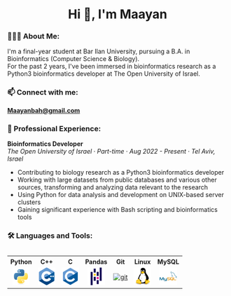 <h1 align="center">Hi 👋, I'm Maayan</h1>

<h3 align="left"> 👩🏽‍💻 About Me:</h3>
I'm a final-year student at Bar Ilan University, pursuing a B.A. in Bioinformatics (Computer Science & Biology).<br>
For the past 2 years, I've been immersed in bioinformatics research as a Python3 bioinformatics developer at The Open University of Israel.

<h3 align="left">📫 Connect with me:</h3> 
<p align="left">
  <a href="mailto:Maayanbah@gmail.com"><strong>Maayanbah@gmail.com</strong></a>
</p>

<h3 align="left">💼 Professional Experience:</h3>
<p align="left">
  <strong>Bioinformatics Developer</strong> <br>
  <em>The Open University of Israel · Part-time · Aug 2022 - Present · Tel Aviv, Israel</em>
  <ul>
    <li>Contributing to biology research as a Python3 bioinformatics developer</li>
    <li>Working with large datasets from public databases and various other sources, transforming and analyzing data relevant to the research</li>
    <li>Using Python for data analysis and development on UNIX-based server clusters</li>
    <li>Gaining significant experience with Bash scripting and bioinformatics tools</li>
  </ul>
</p>

<h3 align="left">🛠️ Languages and Tools:</h3>
<table align="left">
  <tr>
    <th>Python</th>
    <th>C++</th>
    <th>C</th>
    <th>Pandas</th>
    <th>Git</th>
    <th>Linux</th>
    <th>MySQL</th>
  </tr>
  <tr>
    <td align="center">
      <a href="https://www.python.org" target="_blank" rel="noreferrer">
        <img src="https://raw.githubusercontent.com/devicons/devicon/master/icons/python/python-original.svg" alt="python" width="40" height="40"/> 
      </a>
    </td>
    <td align="center">
      <a href="https://www.w3schools.com/cpp/" target="_blank" rel="noreferrer">
        <img src="https://raw.githubusercontent.com/devicons/devicon/master/icons/cplusplus/cplusplus-original.svg" alt="cplusplus" width="40" height="40"/> 
      </a>
    </td>
    <td align="center">
      <a href="https://www.cprogramming.com/" target="_blank" rel="noreferrer">
        <img src="https://raw.githubusercontent.com/devicons/devicon/master/icons/c/c-original.svg" alt="c" width="40" height="40"/> 
      </a>
    </td>
    <td align="center">
      <a href="https://pandas.pydata.org/" target="_blank" rel="noreferrer">
        <img src="https://raw.githubusercontent.com/devicons/devicon/2ae2a900d2f041da66e950e4d48052658d850630/icons/pandas/pandas-original.svg" alt="pandas" width="40" height="40"/> 
      </a>
    </td>
    <td align="center">
      <a href="https://git-scm.com/" target="_blank" rel="noreferrer">
        <img src="https://www.vectorlogo.zone/logos/git-scm/git-scm-icon.svg" alt="git" width="40" height="40"/> 
      </a>
    </td>
    <td align="center">
      <a href="https://www.linux.org/" target="_blank" rel="noreferrer">
        <img src="https://raw.githubusercontent.com/devicons/devicon/master/icons/linux/linux-original.svg" alt="linux" width="40" height="40"/> 
      </a>
    </td>
    <td align="center">
      <a href="https://www.mysql.com/" target="_blank" rel="noreferrer">
        <img src="https://raw.githubusercontent.com/devicons/devicon/master/icons/mysql/mysql-original-wordmark.svg" alt="mysql" width="40" height="40"/> 
      </a>
    </td>
  </tr>
</table>
<br><br><br><br><br>


